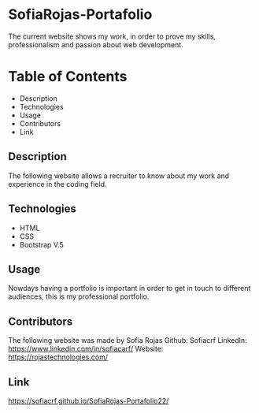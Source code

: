 # SofiaRojas-Portafolio
The current website shows my work, in order to prove my skills, professionalism and passion about web development. 

 # Table of Contents
 * Description
 * Technologies
 * Usage
 * Contributors
 * Link

 ## Description
 The following website allows a recruiter to know about my work and experience in the coding field. 

 ## Technologies
 * HTML
 * CSS
 * Bootstrap V.5

 ## Usage
 Nowdays having a portfolio is important in order to get in touch to different audiences, this is my professional portfolio. 

 ## Contributors
 The following website was made by Sofía Rojas
 Github: Sofiacrf
 LinkedIn: https://www.linkedin.com/in/sofiacarf/
 Website: https://rojastechnologies.com/

 ## Link
 https://sofiacrf.github.io/SofiaRojas-Portafolio22/